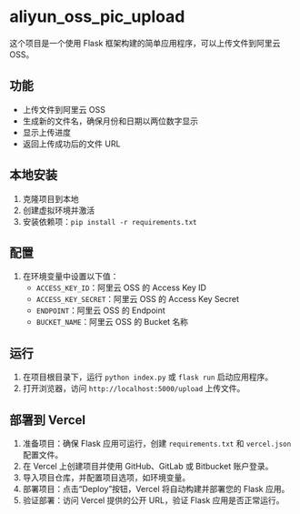 # aliyun_oss_pic_upload

这个项目是一个使用 Flask 框架构建的简单应用程序，可以上传文件到阿里云 OSS。
## 功能
- 上传文件到阿里云 OSS
- 生成新的文件名，确保月份和日期以两位数字显示
- 显示上传进度
- 返回上传成功后的文件 URL
## 本地安装
1. 克隆项目到本地
2. 创建虚拟环境并激活
3. 安装依赖项：`pip install -r requirements.txt`
## 配置
1. 在环境变量中设置以下值：
   - `ACCESS_KEY_ID`：阿里云 OSS 的 Access Key ID
   - `ACCESS_KEY_SECRET`：阿里云 OSS 的 Access Key Secret
   - `ENDPOINT`：阿里云 OSS 的 Endpoint
   - `BUCKET_NAME`：阿里云 OSS 的 Bucket 名称
## 运行
1. 在项目根目录下，运行 `python index.py` 或 `flask run` 启动应用程序。
2. 打开浏览器，访问 `http://localhost:5000/upload` 上传文件。
## 部署到 Vercel
1. 准备项目：确保 Flask 应用可运行，创建 `requirements.txt` 和 `vercel.json` 配置文件。
2. 在 Vercel 上创建项目并使用 GitHub、GitLab 或 Bitbucket 账户登录。
3. 导入项目仓库，并配置项目选项，如环境变量。
4. 部署项目：点击“Deploy”按钮，Vercel 将自动构建并部署您的 Flask 应用。
5. 验证部署：访问 Vercel 提供的公开 URL，验证 Flask 应用是否正常运行。
